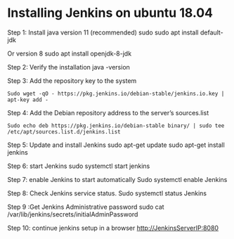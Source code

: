 # Installing Jenkins on ubuntu 18.04

Step 1: Install java
version 11 (recommended)
    sudo sudo apt install default-jdk

  Or
version 8
    sudo apt install openjdk-8-jdk

Step 2: Verify the installation
    java -version

Step 3: Add the repository key to the system

    Sudo wget -qO - https://pkg.jenkins.io/debian-stable/jenkins.io.key | apt-key add -

Step 4: Add the Debian repository address to the server’s sources.list

    Sudo echo deb https://pkg.jenkins.io/debian-stable binary/ | sudo tee /etc/apt/sources.list.d/jenkins.list

Step 5: Update and install Jenkins
    sudo apt-get update
    sudo apt-get install jenkins

Step 6: start Jenkins
    sudo systemctl start jenkins

Step 7: enable Jenkins to start automatically
    Sudo systemctl enable Jenkins

Step 8: Check Jenkins service status.
    Sudo systemctl status Jenkins

Step 9 :Get Jenkins Administrative password
    sudo cat /var/lib/jenkins/secrets/initialAdminPassword

Step 10: continue jenkins setup in a browser
    <http://JenkinsServerIP:8080>
